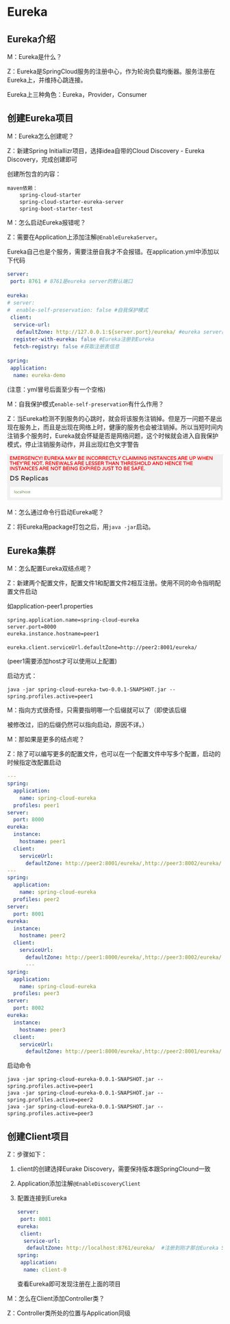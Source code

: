 # Eureka  

## Eureka介绍

M：Eureka是什么？

Z：Eureka是SpringCloud服务的注册中心，作为轮询负载均衡器。服务注册在Eureka上，并维持心跳连接。

Eureka上三种角色：Eureka，Provider，Consumer

## 创建Eureka项目

M：Eureka怎么创建呢？

Z：新建Spring Initiallizr项目，选择idea自带的Cloud Discovery - Eureka Discovery，完成创建即可 

创建所包含的内容：

```
maven依赖：
    spring-cloud-starter
    spring-cloud-starter-eureka-server
    spring-boot-starter-test
```

M：怎么启动Eureka报错呢？

Z：需要在Application上添加注解``@EnableEurekaServer``。

Eureka自己也是个服务，需要注册自我才不会报错。在application.yml中添加以下代码

```yaml
server:
 port: 8761 # 8761是eureka server的默认端口

eureka:
# server:
#  enable-self-preservation: false #自我保护模式
 client:
  service-url:
   defaultZone: http://127.0.0.1:${server.port}/eureka/ #eureka server的应用注册地址
  register-with-eureka: false #Eureka注册到Eureka
  fetch-registry: false #获取注册表信息

spring:
 application:
  name: eureka-demo
```

(注意：yml冒号后面至少有一个空格)

M：自我保护模式``enable-self-preservation``有什么作用？

Z：当Eureka检测不到服务的心跳时，就会将该服务注销掉。但是万一问题不是出现在服务上，而且是出现在网络上时，健康的服务也会被注销掉。所以当短时间内注销多个服务时，Eureka就会怀疑是否是网络问题，这个时候就会进入自我保护模式，停止注销服务动作，并且出现红色文字警告

![](../imgs/e01.png)  

M：怎么通过命令行启动Eureka呢？

Z：将Eureka用package打包之后，用``java -jar``启动。

## Eureka集群   

M：怎么配置Eureka双结点呢？

Z：新建两个配置文件，配置文件1和配置文件2相互注册。使用不同的命令指明配置文件启动

如application-peer1.properties

```properties
spring.application.name=spring-cloud-eureka
server.port=8000
eureka.instance.hostname=peer1

eureka.client.serviceUrl.defaultZone=http://peer2:8001/eureka/
```

(peer1需要添加host才可以使用以上配置)

启动方式：

```
java -jar spring-cloud-eureka-two-0.0.1-SNAPSHOT.jar --spring.profiles.active=peer1
```

M：指向方式很奇怪，只需要指明哪一个后缀就可以了（即使该后缀

被修改过，旧的后缀仍然可以指向启动，原因不详。）

M：那如果是更多的结点呢？

Z：除了可以编写更多的配置文件，也可以在一个配置文件中写多个配置，启动的时候指定改配置启动

```yaml
---
spring:
  application:
    name: spring-cloud-eureka
  profiles: peer1
server:
  port: 8000
eureka:
  instance:
    hostname: peer1
  client:
    serviceUrl:
      defaultZone: http://peer2:8001/eureka/,http://peer3:8002/eureka/ #多节点使用逗号分隔
---
spring:
  application:
    name: spring-cloud-eureka
  profiles: peer2
server:
  port: 8001
eureka:
  instance:
    hostname: peer2
  client:
    serviceUrl:
      defaultZone: http://peer1:8000/eureka/,http://peer3:8002/eureka/
      ---
spring:
  application:
    name: spring-cloud-eureka
  profiles: peer3
server:
  port: 8002
eureka:
  instance:
    hostname: peer3
  client:
    serviceUrl:
      defaultZone: http://peer1:8000/eureka/,http://peer2:8001/eureka/
```

启动命令

```
java -jar spring-cloud-eureka-0.0.1-SNAPSHOT.jar --spring.profiles.active=peer1
java -jar spring-cloud-eureka-0.0.1-SNAPSHOT.jar --spring.profiles.active=peer2
java -jar spring-cloud-eureka-0.0.1-SNAPSHOT.jar --spring.profiles.active=peer3
```

## 创建Client项目   

Z：步骤如下：

1. client的创建选择Eurake Discovery，需要保持版本跟SpringClound一致

2. Application添加注解``@EnableDiscoveryClient``   

3. 配置连接到Eureka

   ```yaml
   server:
    port: 8081
   eureka:
    client:
     service-url:
      defaultZone: http://localhost:8761/eureka/  #注册到刚才那台Eureka Server地址
   spring:
    application:
     name: client-0
   ```

   查看Eureka即可发现注册在上面的项目

M：怎么在Client添加Controller类？

Z：Controller类所处的位置与Application同级
